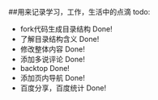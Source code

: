##用来记录学习，工作，生活中的点滴
todo:
- fork代码生成目录结构 Done!
- 了解目录结构含义 Done!
- 修改整体内容 Done!
- 添加多说评论 Done!
- backtop Done!
- 添加页内导航 Done!
- 百度分享，百度统计 Done!


